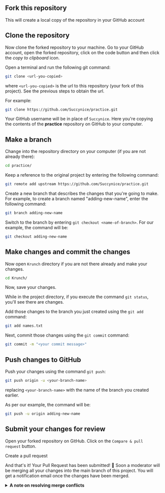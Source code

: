 

## Fork this repository

This will create a local copy of the repository in your GitHub account

## Clone the repository

Now clone the forked repository to your machine. Go to your GitHub account, open the forked repository, click on the code button and then click the _copy to clipboard_ icon.

Open a terminal and run the following git command:

```sh
git clone <url-you-copied>
```

where `<url-you-copied>` is the url to this repository (your fork of this project). See the previous steps to obtain the url.

For example:

```sh
git clone https://github.com/Succynice/practice.git
```

Your GitHub username will be in place of `Succynice`. Here you're copying the contents of the **practice** repository on GitHub to your computer.

## Make a branch

Change into the repository directory on your computer (if you are not already there):

```sh
cd practice/
```

Keep a reference to the original project by entering the following command:

```sh
git remote add upstream https://github.com/Succynice/practice.git
```

Create a new branch that describes the changes that you're going to make. For example, to create a branch named "adding-new-name", enter the following command:

```sh
git branch adding-new-name
```

Switch to the branch by entering `git checkout <name-of-branch>`. For our example, the command will be:

```sh
git checkout adding-new-name
```

## Make changes and commit the changes

Now open `Krunch` directory if you are not there already and make your changes.

```sh
cd Krunch/
```

Now, save your changes.

While in the project directory, if you execute the command `git status`, you'll see there are changes.

Add those changes to the branch you just created using the `git add` command:

```sh
git add names.txt
```

Next, commit those changes using the `git commit` command:

```sh
git commit -m "<your commit message>"
```

## Push changes to GitHub

Push your changes using the command `git push`:

```sh
git push origin -u <your-branch-name>
```

replacing `<your-branch-name>` with the name of the branch you created earlier.

As per our example, the command will be:

```sh
git push -u origin adding-new-name
```

## Submit your changes for review

Open your forked repository on GitHub. Click on the `Compare & pull request` button.

Create a pull request

And that's it! Your Pull Request has been submitted! :partying_face:
Soon a moderator will be merging all your changes into the main branch of this project. You will get a notification email once the changes have been merged.

<details>

> Please read further if you have any conflicts or your pull request refuses to go through.

<summary> <strong>A note on resolving merge conflicts</strong> </summary>

> Read the GitHub docs about resolving merge conflicts [here](https://docs.github.com/en/pull-requests/collaborating-with-pull-requests/addressing-merge-conflicts/about-merge-conflicts).

To avoid fixing merge conflicts, all changes made will have to be discarded.

To get started, sync your forked repository by going to the GitHub page, then click the `sync fork` button. 

Next, discard your commits.

Then make a fresh clone of your newly synced repository and follow the steps from [Clone the repository](#clone-the-repository).


